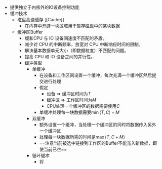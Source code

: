 - 提供独立于内核外的IO设备控制功能
- 缓冲技术
	- 磁盘高速缓存 [[Cache]]
		- 在内存中开辟一块区域用于暂存磁盘中的某块数据
	- 缓冲区Buffer
		- 缓和CPU 与 IO 设备间速度不匹配的矛盾。
		- 减少对 CPU 的中断频率，放宽对 CPU 中断响应时间的限制。
		- 解决基本数据单元大小（即数据粒度）不匹配的问题。
		- 提高 CPU 和 IO 设备之间的并行性。
		- 缓冲类型
			- 单缓冲
				- 在设备和工作区间设置一个缓冲，每次充满一个缓冲区然后提交进行处理
				- 假定
					- 设备 => 缓冲区时间为$T$
					- 缓冲区 => 工作区时间为$M$
					- CPU处理一个缓冲区的数据需要使用$C$
				- 单缓冲处理每一块数据需要$\min (T, C) + M$
			- 双缓冲
				- 额外设置一个缓冲，当处理一个缓冲区的同时将数据传入另外一个缓冲区
				- 处理每一块数据所需的时间是$\max(T, C + M)$
				- ==注意当前被选中链接到工作区的Buffer不能充入新数据，即使当前已空==
			- 循环缓冲
				- 将